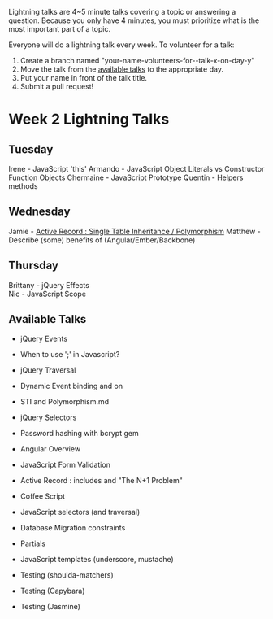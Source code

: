 Lightning talks are 4~5 minute talks covering a topic or answering a question.
Because you only have 4 minutes, you must prioritize what is the most important
part of a topic.

Everyone will do a lightning talk every week. To volunteer for a talk:

1. Create a branch named "your-name-volunteers-for--talk-x-on-day-y"
2. Move the talk from the [available talks](#availabl-talks) to the appropriate
   day.
3. Put your name in front of the talk title.
4. Submit a pull request!


# Week 2 Lightning Talks

## Tuesday
Irene - JavaScript 'this'
Armando - JavaScript Object Literals vs Constructor Function Objects
Chermaine -  JavaScript Prototype
Quentin - Helpers methods

## Wednesday
Jamie - [Active Record : Single Table Inheritance / Polymorphism](STI_and_Polymorphism.md)
Matthew - Describe (some) benefits of (Angular/Ember/Backbone)

## Thursday
Brittany - jQuery Effects  
Nic - JavaScript Scope

## Available Talks

* jQuery Events

* When to use ';' in Javascript?
* jQuery Traversal
* Dynamic Event binding and on
* STI and Polymorphism.md
* jQuery Selectors
* Password hashing with bcrypt gem
* Angular Overview

* JavaScript Form Validation

* Active Record : includes and "The N+1 Problem"
* Coffee Script

* JavaScript selectors (and traversal)
* Database Migration constraints
* Partials
* JavaScript templates (underscore, mustache)
* Testing (shoulda-matchers)
* Testing (Capybara)
* Testing (Jasmine)



